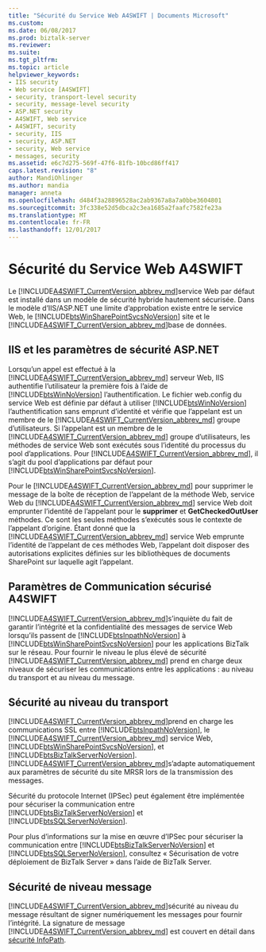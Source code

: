 ```yaml
---
title: "Sécurité du Service Web A4SWIFT | Documents Microsoft"
ms.custom: 
ms.date: 06/08/2017
ms.prod: biztalk-server
ms.reviewer: 
ms.suite: 
ms.tgt_pltfrm: 
ms.topic: article
helpviewer_keywords:
- IIS security
- Web service [A4SWIFT]
- security, transport-level security
- security, message-level security
- ASP.NET security
- A4SWIFT, Web service
- A4SWIFT, security
- security, IIS
- security, ASP.NET
- security, Web service
- messages, security
ms.assetid: e6c7d275-569f-47f6-81fb-10bcd86ff417
caps.latest.revision: "8"
author: MandiOhlinger
ms.author: mandia
manager: anneta
ms.openlocfilehash: d484f3a28896528ac2ab9367a8a7a0bbe3604801
ms.sourcegitcommit: 3fc338e52d5dbca2c3ea1685a2faafc7582fe23a
ms.translationtype: MT
ms.contentlocale: fr-FR
ms.lasthandoff: 12/01/2017
---
```

# <a name="a4swift-web-service-security"></a>Sécurité du Service Web A4SWIFT
Le [!INCLUDE[A4SWIFT_CurrentVersion_abbrev_md](../../includes/a4swift-currentversion-abbrev-md.md)]service Web par défaut est installé dans un modèle de sécurité hybride hautement sécurisée. Dans le modèle d’IIS/ASP.NET une limite d’approbation existe entre le service Web, le [!INCLUDE[btsWinSharePointSvcsNoVersion](../../includes/btswinsharepointsvcsnoversion-md.md)] site et le [!INCLUDE[A4SWIFT_CurrentVersion_abbrev_md](../../includes/a4swift-currentversion-abbrev-md.md)]base de données.  
  
## <a name="iis-and-aspnet-security-settings"></a>IIS et les paramètres de sécurité ASP.NET  
 Lorsqu’un appel est effectué à la [!INCLUDE[A4SWIFT_CurrentVersion_abbrev_md](../../includes/a4swift-currentversion-abbrev-md.md)] serveur Web, IIS authentifie l’utilisateur la première fois à l’aide de [!INCLUDE[btsWinNoVersion](../../includes/btswinnoversion-md.md)] l’authentification. Le fichier web.config du service Web est définie par défaut à utiliser [!INCLUDE[btsWinNoVersion](../../includes/btswinnoversion-md.md)] l’authentification sans emprunt d’identité et vérifie que l’appelant est un membre de le [!INCLUDE[A4SWIFT_CurrentVersion_abbrev_md](../../includes/a4swift-currentversion-abbrev-md.md)] groupe d’utilisateurs. Si l’appelant est un membre de le [!INCLUDE[A4SWIFT_CurrentVersion_abbrev_md](../../includes/a4swift-currentversion-abbrev-md.md)] groupe d’utilisateurs, les méthodes de service Web sont exécutés sous l’identité du processus du pool d’applications. Pour [!INCLUDE[A4SWIFT_CurrentVersion_abbrev_md](../../includes/a4swift-currentversion-abbrev-md.md)], il s’agit du pool d’applications par défaut pour [!INCLUDE[btsWinSharePointSvcsNoVersion](../../includes/btswinsharepointsvcsnoversion-md.md)].  
  
 Pour le [!INCLUDE[A4SWIFT_CurrentVersion_abbrev_md](../../includes/a4swift-currentversion-abbrev-md.md)] pour supprimer le message de la boîte de réception de l’appelant de la méthode Web, service Web du [!INCLUDE[A4SWIFT_CurrentVersion_abbrev_md](../../includes/a4swift-currentversion-abbrev-md.md)] service Web doit emprunter l’identité de l’appelant pour le **supprimer** et **GetCheckedOutUser** méthodes. Ce sont les seules méthodes s’exécutés sous le contexte de l’appelant d’origine. Étant donné que la [!INCLUDE[A4SWIFT_CurrentVersion_abbrev_md](../../includes/a4swift-currentversion-abbrev-md.md)] service Web emprunte l’identité de l’appelant de ces méthodes Web, l’appelant doit disposer des autorisations explicites définies sur les bibliothèques de documents SharePoint sur laquelle agit l’appelant.  
  
## <a name="a4swift-secure-communication-settings"></a>Paramètres de Communication sécurisé A4SWIFT  
[!INCLUDE[A4SWIFT_CurrentVersion_abbrev_md](../../includes/a4swift-currentversion-abbrev-md.md)]s’inquiète du fait de garantir l’intégrité et la confidentialité des messages de service Web lorsqu’ils passent de [!INCLUDE[btsInpathNoVersion](../../includes/btsinpathnoversion-md.md)] à [!INCLUDE[btsWinSharePointSvcsNoVersion](../../includes/btswinsharepointsvcsnoversion-md.md)] pour les applications BizTalk sur le réseau. Pour fournir le niveau le plus élevé de sécurité [!INCLUDE[A4SWIFT_CurrentVersion_abbrev_md](../../includes/a4swift-currentversion-abbrev-md.md)] prend en charge deux niveaux de sécuriser les communications entre les applications : au niveau du transport et au niveau du message.  
  
## <a name="transport-level-security"></a>Sécurité au niveau du transport  
[!INCLUDE[A4SWIFT_CurrentVersion_abbrev_md](../../includes/a4swift-currentversion-abbrev-md.md)]prend en charge les communications SSL entre [!INCLUDE[btsInpathNoVersion](../../includes/btsinpathnoversion-md.md)], le [!INCLUDE[A4SWIFT_CurrentVersion_abbrev_md](../../includes/a4swift-currentversion-abbrev-md.md)] service Web, [!INCLUDE[btsWinSharePointSvcsNoVersion](../../includes/btswinsharepointsvcsnoversion-md.md)], et [!INCLUDE[btsBizTalkServerNoVersion](../../includes/btsbiztalkservernoversion-md.md)]. [!INCLUDE[A4SWIFT_CurrentVersion_abbrev_md](../../includes/a4swift-currentversion-abbrev-md.md)]s’adapte automatiquement aux paramètres de sécurité du site MRSR lors de la transmission des messages.  
  
 Sécurité du protocole Internet (IPSec) peut également être implémentée pour sécuriser la communication entre [!INCLUDE[btsBizTalkServerNoVersion](../../includes/btsbiztalkservernoversion-md.md)] et [!INCLUDE[btsSQLServerNoVersion](../../includes/btssqlservernoversion-md.md)].  
  
 Pour plus d’informations sur la mise en œuvre d’IPSec pour sécuriser la communication entre [!INCLUDE[btsBizTalkServerNoVersion](../../includes/btsbiztalkservernoversion-md.md)] et [!INCLUDE[btsSQLServerNoVersion](../../includes/btssqlservernoversion-md.md)], consultez « Sécurisation de votre déploiement de BizTalk Server » dans l’aide de BizTalk Server.  
  
  
## <a name="message-level-security"></a>Sécurité de niveau message  
[!INCLUDE[A4SWIFT_CurrentVersion_abbrev_md](../../includes/a4swift-currentversion-abbrev-md.md)]sécurité au niveau du message résultant de signer numériquement les messages pour fournir l’intégrité. La signature de message [!INCLUDE[A4SWIFT_CurrentVersion_abbrev_md](../../includes/a4swift-currentversion-abbrev-md.md)] est couvert en détail dans [sécurité InfoPath](../../adapters-and-accelerators/accelerator-swift/infopath-security.md).
